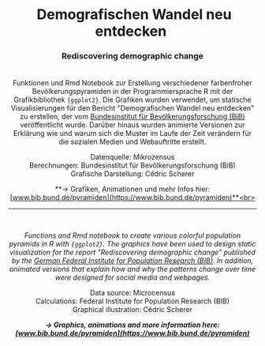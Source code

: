 
 


<h1 style="font-weight:bold" align="center">
  &nbsp;Demografischen Wandel neu entdecken&nbsp;
</h1>
<h3 style="font-weight:italic;" align="center">
  Rediscovering demographic change<br><br>
</h3>

<div align="center">


Funktionen und Rmd Notebook zur Erstellung verschiedener farbenfroher Bevölkerungspyramiden in der Programmiersprache R mit der Grafikbibliothek `{ggplot2}`. Die Grafiken wurden verwendet, um statische Visualisierungen für den Bericht "Demografischen Wandel neu entdecken" zu erstellen, der vom [Bundesinstitut für Bevölkerungsforschung (BiB)](https://www.bib.bund.de/DE/Institut/Institut.html) veröffentlicht wurde. Darüber hinaus wurden animierte Versionen zur Erklärung wie und warum sich die Muster im Laufe der Zeit verändern für die sozialen Medien und Webauftritte erstellt.

Datenquelle: Mikrozensus  
Berechnungen: Bundesinstitut für Bevölkerungsforschung (BiB)  
Grafische Darstellung: Cédric Scherer  

**&rarr; Grafiken, Animationen und mehr Infos hier:<br>[www.bib.bund.de/pyramiden](https://www.bib.bund.de/pyramiden)**<br><br>

---

 <br>
 
*Functions and Rmd notebook to create various colorful population pyramids in R with `{ggplot2}`. The graphics have been used to design static visualization for the report "Rediscovering demographic change" published by the [German Federal Institute for Population Research (BIB)](https://www.bib.bund.de/EN/Institute/Institute.html). In addition, animated versions that explain how and why the patterns change over time were designed for social media and webpages.*

Data source: Microcensus  
Calculations: Federal Institute for Population Research (BIB)  
Graphical illustration: Cédric Scherer  

***&rarr; Graphics, animations and more information here:<br>[www.bib.bund.de/pyramiden](https://www.bib.bund.de/pyramiden)***

</div>
